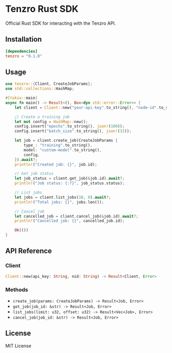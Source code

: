 # Tenzro Rust SDK

Official Rust SDK for interacting with the Tenzro API.

## Installation

```toml
[dependencies]
tenzro = "0.1.0"
```

## Usage

```rust
use tenzro::{Client, CreateJobParams};
use std::collections::HashMap;

#[tokio::main]
async fn main() -> Result<(), Box<dyn std::error::Error>> {
    let client = Client::new("your-api-key".to_string(), "node-id".to_string())?;

    // Create a training job
    let mut config = HashMap::new();
    config.insert("epochs".to_string(), json!(100));
    config.insert("batch_size".to_string(), json!(32));

    let job = client.create_job(CreateJobParams {
        type_: "training".to_string(),
        model: "custom-model".to_string(),
        config,
    }).await?;
    println!("Created job: {}", job.id);

    // Get job status
    let job_status = client.get_job(&job.id).await?;
    println!("Job status: {:?}", job_status.status);

    // List jobs
    let jobs = client.list_jobs(10, 0).await?;
    println!("Total jobs: {}", jobs.len());

    // Cancel job
    let cancelled_job = client.cancel_job(&job.id).await?;
    println!("Cancelled job: {}", cancelled_job.id);

    Ok(())
}
```

## API Reference

### Client

```rust
Client::new(api_key: String, nid: String) -> Result<Client, Error>
```

### Methods

- `create_job(params: CreateJobParams) -> Result<Job, Error>`
- `get_job(job_id: &str) -> Result<Job, Error>`
- `list_jobs(limit: u32, offset: u32) -> Result<Vec<Job>, Error>`
- `cancel_job(job_id: &str) -> Result<Job, Error>`

## License

MIT License